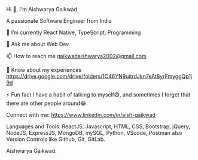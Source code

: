 Hi 👋, I'm Aishwarya Gaikwad

A passionate Software Engineer from India

🌱 I’m currently React Native, TypeScript, Programming

💬 Ask me about Web Dev

📫 How to reach me gaikwadaishwarya2002@gmail.com

📄 Know about my experiences https://drive.google.com/drive/folders/1C46YN9uitrdJkn7eAt8yrFmyggQp1j9d

⚡ Fun fact I have a habit of talking to myself😅, and sometimes I forget that there are other people around😂.

Connect with me:
https://www.linkedin.com/in/aish-gaikwad

Languages and Tools:
ReactJS, Javascript, HTML, CSS, Bootstrap, jQuery, NodeJS, ExpressJS, MongoDB, mySQL, Python, VScode, Postman also Version Controls like Github, Git, GitLab.

Aishwarya Gaikwad.
